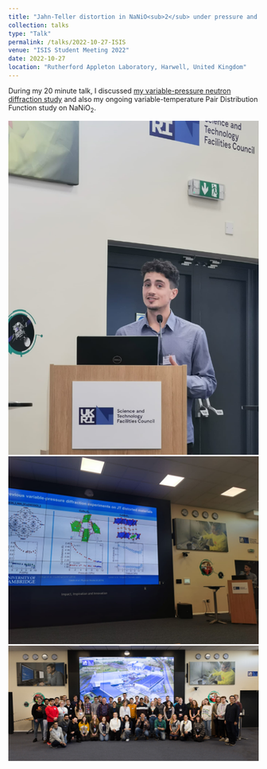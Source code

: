 ```yaml
---
title: "Jahn-Teller distortion in NaNiO<sub>2</sub> under pressure and temperature"
collection: talks
type: "Talk"
permalink: /talks/2022-10-27-ISIS
venue: "ISIS Student Meeting 2022"
date: 2022-10-27
location: "Rutherford Appleton Laboratory, Harwell, United Kingdom"
---
```


During my 20 minute talk, I discussed [my variable-pressure neutron diffraction study](https://pubs.acs.org/doi/full/10.1021/acs.inorgchem.1c03345) and also my ongoing variable-temperature Pair Distribution Function study on NaNiO<sub>2</sub>.

![Liam talking at ISIS Student Meeting 2022](/images/2022_ISIS_talking.jpg)
![Slide at ISIS Student Meeting 2022](/images/2022_ISIS_slide.jpg)
![Group at ISIS Student Meeting 2022](/images/2022_ISIS_group.JPG)


